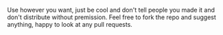 Use however you want, just be cool and don't tell people you made it and don't distribute without premission. Feel free to fork the repo and suggest anything, happy to look at any pull requests.

